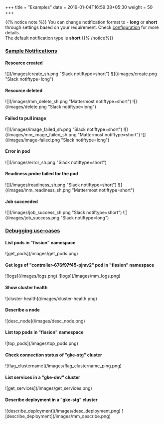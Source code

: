 +++
title = "Examples"
date = 2019-01-04T16:59:38+05:30
weight = 50
+++

{{% notice note %}}
You can change notification format to - **long** or **short** through settings based on your requirement. Check [configuration](/configuration) for more details.<br>
The default notification type is **short**
{{% /notice%}}



<h3 class="section-head" id="h-notif-sc"><a href="#h-notif-sc">Sample Notifications</a></h3>
<h4>Resource created</h4>
![](/images/create_sh.png "Slack notiftype=short")
![](/images/create.png "Slack notiftype=long")

<h4>Resource deleted</h4>
![](/images/mm_delete_sh.png "Mattermost notiftype=short")
![](/images/delete.png "Slack notiftype=long")

<h4>Failed to pull image</h4>
![](/images/image_failed_sh.png "Slack notiftype=short")
![](/images/mm_image_failed_sh.png "Mattermost notiftype=short")
![](/images/image-failed.png "Slack notiftype=long")

<h4>Error in pod</h4>
![](/images/error_sh.png "Slack notiftype=short")

<h4>Readiness probe failed for the pod</h4>
![](/images/readiness_sh.png "Slack notiftype=short")
![](/images/mm_readiness_sh.png "Mattermost notiftype=short")

<h4>Job succeeded</h4>
![](/images/job_success_sh.png "Slack notiftype=short")
![](/images/job_success.png "Slack notiftype=long")

<h3 class="section-head" id="h-debug-uc"><a href="#h-debug-uc">Debugging use-cases</a></h3>
<h4>List pods in "fission" namespace</h4>
![get_pods](/images/get_pods.png)

<h4>Get logs of "controller-676f97f45-pjmv2" pod in "fission" namespace</h4>
![logs](/images/logs.png)
![logs](/images/mm_logs.png)

<h4>Show cluster health</h4>
![cluster-health](/images/cluster-health.png)

<h4>Describe a node</h4>
![desc_node](/images/desc_node.png)

<h4>List top pods in "fission" namespace</h4>
![top_pods](/images/top_pods.png)

<h4>Check connection status of "gke-stg" cluster</h4>
![flag_clustername](/images/flag_clustername_ping.png)

<h4>List services in a "gke-dev" cluster</h4>
![get_services](/images/get_services.png)

<h4>Describe deployment in a "gke-stg" cluster</h4>
![describe_deployment](/images/desc_deployment.png)
![describe_deployment](/images/mm_describe.png)
